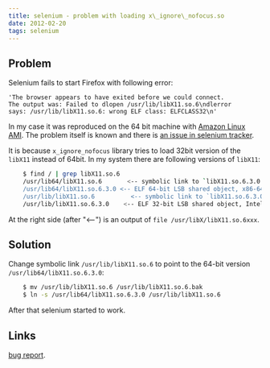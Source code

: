 ```yaml
---
title: selenium - problem with loading x\_ignore\_nofocus.so
date: 2012-02-20
tags: selenium
---
```


Problem
-------

Selenium fails to start Firefox with following error:

    'The browser appears to have exited before we could connect.
    The output was: Failed to dlopen /usr/lib/libX11.so.6\ndlerror
    says: /usr/lib/libX11.so.6: wrong ELF class: ELFCLASS32\n'

In my case it was reproduced on the 64 bit machine with [Amazon Linux AMI](http://aws.amazon.com/amazon-linux-ami/).
The problem itself is known and there is [an issue in selenium tracker](http://code.google.com/p/selenium/issues/detail?id=2852).

<!-- more -->
It is because `x_ignore_nofocus` library tries to load 32bit version of the `libX11` instead of 64bit.
In my system there are following versions of `libX11`:

```bash
    $ find / | grep libX11.so.6
    /usr/lib64/libX11.so.6       <-- symbolic link to `libX11.so.6.3.0'
    /usr/lib64/libX11.so.6.3.0 <-- ELF 64-bit LSB shared object, x86-64, version 1 (SYSV), dynamically linked, stripped
    /usr/lib/libX11.so.6          <-- symbolic link to `libX11.so.6.3.0'
    /usr/lib/libX11.so.6.3.0    <-- ELF 32-bit LSB shared object, Intel 80386, version 1 (SYSV), dynamically linked, stripped
```

At the right side (after "<--") is an output of `file /usr/libX/libX11.so.6xxx`.

Solution
--------

Change symbolic link `/usr/lib/libX11.so.6` to point to the 64-bit version `/usr/lib64/libX11.so.6.3.0`:

```bash
    $ mv /usr/lib/libX11.so.6 /usr/lib/libX11.so.6.bak
    $ ln -s /usr/lib64/libX11.so.6.3.0 /usr/lib/libX11.so.6
```

After that selenium started to work.

Links
-----------------
[bug report](http://code.google.com/p/selenium/issues/detail?id=2852).

